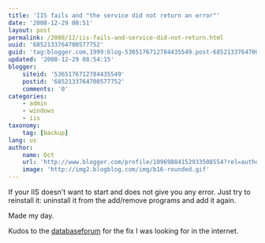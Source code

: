 ```yaml
---
title: 'IIS fails and "the service did not return an error"'
date: '2008-12-29 08:51'
layout: post
permalink: /2008/12/iis-fails-and-service-did-not-return.html
uuid: '6852133764700577752'
guid: 'tag:blogger.com,1999:blog-5365176712784435549.post-6852133764700577752'
updated: '2008-12-29 08:54:15'
blogger:
    siteid: '5365176712784435549'
    postid: '6852133764700577752'
    comments: '0'
categories:
    - admin
    - windows
    - iis
taxonomy:
    tag: [backup]
lang: us
author:
    name: Oct
    url: 'http://www.blogger.com/profile/10969884152933508554?rel=author'
    image: 'http://img2.blogblog.com/img/b16-rounded.gif'
---
```



If your IIS doesn't want to start and does not give you any error. Just try to reinstall it: uninstall it from the add/remove programs and add it again.

Made my day.

Kudos to the <a href="http://databaseforum.info/8/3/ac16d34e6fe39c78.html">databaseforum</a> for the fix I was looking for in the internet.